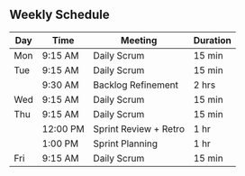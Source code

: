 
## Weekly Schedule

| Day  | Time     | Meeting                   | Duration |
|------|----------|---------------------------|----------|
| Mon  | 9:15 AM  | Daily Scrum               | 15 min   |
| Tue  | 9:15 AM  | Daily Scrum               | 15 min   |
|      | 9:30 AM  | Backlog Refinement        | 2 hrs    |
| Wed  | 9:15 AM  | Daily Scrum               | 15 min   |
| Thu  | 9:15 AM  | Daily Scrum               | 15 min   |
|      | 12:00 PM | Sprint Review + Retro     | 1 hr     |
|      | 1:00 PM  | Sprint Planning           | 1 hr     |
| Fri  | 9:15 AM  | Daily Scrum               | 15 min   |
